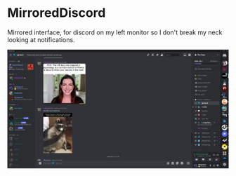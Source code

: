 # MirroredDiscord
Mirrored interface, for discord on my left monitor so I don't break my neck looking at notifications.

<img src='images/ss1.png'/>